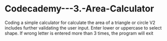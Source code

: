 # Codecademy---3.-Area-Calculator
Coding a simple calculator for calculate the area of a triangle or circle
V2 includes further validating the user input. Enter lower or uppercase to select shape. If wrong letter is entered more than 3 times, the program will exit
